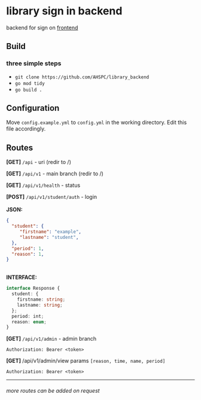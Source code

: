 # library sign in backend

backend for sign on [frontend](https://github.com/AHSPC/library-sign-in-system)

## Build

### three simple steps

- `git clone https://github.com/AHSPC/library_backend`
- `go mod tidy`
- `go build .`

## Configuration

Move `config.example.yml` to `config.yml` in the working directory. Edit this file accordingly.

## Routes

**[GET]** `/api` - uri (redir to /)

**[GET]** `/api/v1` - main branch (redir to /)

**[GET]**  `/api/v1/health` - status

**[POST]**  `/api/v1/student/auth` - login
<br /><br /> **JSON:**
```json
{
  "student": {
     "firstname": "example",
     "lastname": "student",
  },
  "period": 1,
  "reason": 1,
}
```
<br/> **INTERFACE:**
```ts
interface Response {
  student: {
    firstname: string;
    lastname: string;
  };
  period: int;
  reason: enum;
}
```

**[GET]** `/api/v1/admin` - admin branch
```
Authorization: Bearer <token>
```

**[GET]** /api/v1/admin/view
params `[reason, time, name, period]`
```
Authorization: Bearer <token>
```
<hr />

###### more routes can be added on request
